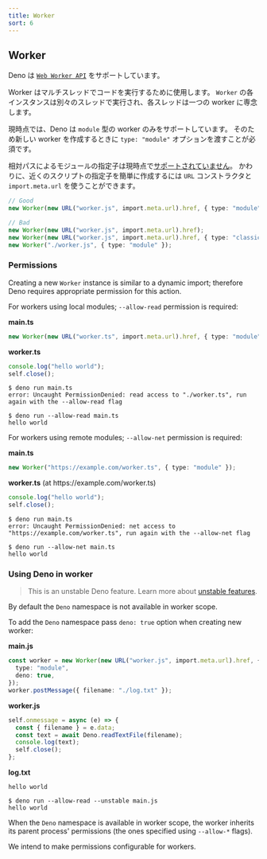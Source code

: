 ```yaml
---
title: Worker
sort: 6
---
```

<!-- L1..1
## Workers
-->

## Worker

<!-- L3..4
Deno supports
[`Web Worker API`](https://developer.mozilla.org/en-US/docs/Web/API/Worker/Worker).
-->

Deno は
[`Web Worker API`](https://developer.mozilla.org/en-US/docs/Web/API/Worker/Worker)
をサポートしています。

<!-- L6..7
Workers can be used to run code on multiple threads. Each instance of `Worker`
is run on a separate thread, dedicated only to that worker.
-->

Worker はマルチスレッドでコードを実行するために使用します。
`Worker` の各インスタンスは別々のスレッドで実行され、各スレッドは一つの worker に専念します。

<!-- L9..10
Currently Deno supports only `module` type workers; thus it's essential to pass
the `type: "module"` option when creating a new worker.
-->

現時点では、Deno は `module` 型の worker のみをサポートしています。
そのため新しい worker を作成するときに `type: "module"` オプションを渡すことが必須です。

<!-- L12..15
Relative module specifiers are
[not supported](https://github.com/denoland/deno/issues/5216) at the moment. You
can instead use the `URL` contructor and `import.meta.url` to easily create a
specifier for some nearby script.
-->

相対パスによるモジュールの指定子は現時点で[サポートされていません](https://github.com/denoland/deno/issues/5216)。
かわりに、近くのスクリプトの指定子を簡単に作成するには `URL` コンストラクタと `import.meta.url` を使うことができます。

<!-- L17..25
```ts
// Good
new Worker(new URL("worker.js", import.meta.url).href, { type: "module" });

// Bad
new Worker(new URL("worker.js", import.meta.url).href);
new Worker(new URL("worker.js", import.meta.url).href, { type: "classic" });
new Worker("./worker.js", { type: "module" });
```
-->

```ts
// Good
new Worker(new URL("worker.js", import.meta.url).href, { type: "module" });

// Bad
new Worker(new URL("worker.js", import.meta.url).href);
new Worker(new URL("worker.js", import.meta.url).href, { type: "classic" });
new Worker("./worker.js", { type: "module" });
```

<!-- L27..27
### Permissions
-->

### Permissions

<!-- L29..30
Creating a new `Worker` instance is similar to a dynamic import; therefore Deno
requires appropriate permission for this action.
-->

Creating a new `Worker` instance is similar to a dynamic import; therefore Deno
requires appropriate permission for this action.

<!-- L32..32
For workers using local modules; `--allow-read` permission is required:
-->

For workers using local modules; `--allow-read` permission is required:

<!-- L34..34
**main.ts**
-->

**main.ts**

<!-- L36..38
```ts
new Worker(new URL("worker.ts", import.meta.url).href, { type: "module" });
```
-->

```ts
new Worker(new URL("worker.ts", import.meta.url).href, { type: "module" });
```

<!-- L40..40
**worker.ts**
-->

**worker.ts**

<!-- L42..45
```ts
console.log("hello world");
self.close();
```
-->

```ts
console.log("hello world");
self.close();
```

<!-- L47..53
```shell
$ deno run main.ts
error: Uncaught PermissionDenied: read access to "./worker.ts", run again with the --allow-read flag

$ deno run --allow-read main.ts
hello world
```
-->

```shell
$ deno run main.ts
error: Uncaught PermissionDenied: read access to "./worker.ts", run again with the --allow-read flag

$ deno run --allow-read main.ts
hello world
```

<!-- L55..55
For workers using remote modules; `--allow-net` permission is required:
-->

For workers using remote modules; `--allow-net` permission is required:

<!-- L57..57
**main.ts**
-->

**main.ts**

<!-- L59..61
```ts
new Worker("https://example.com/worker.ts", { type: "module" });
```
-->

```ts
new Worker("https://example.com/worker.ts", { type: "module" });
```

<!-- L63..63
**worker.ts** (at https[]()://example.com/worker.ts)
-->

**worker.ts** (at https[]()://example.com/worker.ts)

<!-- L65..68
```ts
console.log("hello world");
self.close();
```
-->

```ts
console.log("hello world");
self.close();
```

<!-- L70..76
```shell
$ deno run main.ts
error: Uncaught PermissionDenied: net access to "https://example.com/worker.ts", run again with the --allow-net flag

$ deno run --allow-net main.ts
hello world
```
-->

```shell
$ deno run main.ts
error: Uncaught PermissionDenied: net access to "https://example.com/worker.ts", run again with the --allow-net flag

$ deno run --allow-net main.ts
hello world
```

<!-- L78..78
### Using Deno in worker
-->

### Using Deno in worker

<!-- L80..81
> This is an unstable Deno feature. Learn more about
> [unstable features](./stability.md).
-->

> This is an unstable Deno feature. Learn more about
> [unstable features](./stability.md).

<!-- L83..83
By default the `Deno` namespace is not available in worker scope.
-->

By default the `Deno` namespace is not available in worker scope.

<!-- L85..85
To add the `Deno` namespace pass `deno: true` option when creating new worker:
-->

To add the `Deno` namespace pass `deno: true` option when creating new worker:

<!-- L87..87
**main.js**
-->

**main.js**

<!-- L89..95
```ts
const worker = new Worker(new URL("worker.js", import.meta.url).href, {
  type: "module",
  deno: true,
});
worker.postMessage({ filename: "./log.txt" });
```
-->

```ts
const worker = new Worker(new URL("worker.js", import.meta.url).href, {
  type: "module",
  deno: true,
});
worker.postMessage({ filename: "./log.txt" });
```

<!-- L97..97
**worker.js**
-->

**worker.js**

<!-- L99..106
```ts
self.onmessage = async (e) => {
  const { filename } = e.data;
  const text = await Deno.readTextFile(filename);
  console.log(text);
  self.close();
};
```
-->

```ts
self.onmessage = async (e) => {
  const { filename } = e.data;
  const text = await Deno.readTextFile(filename);
  console.log(text);
  self.close();
};
```

<!-- L108..108
**log.txt**
-->

**log.txt**

<!-- L110..112
```
hello world
```
-->

```
hello world
```

<!-- L114..117
```shell
$ deno run --allow-read --unstable main.js
hello world
```
-->

```shell
$ deno run --allow-read --unstable main.js
hello world
```

<!-- L119..120
When the `Deno` namespace is available in worker scope, the worker inherits its
parent process' permissions (the ones specified using `--allow-*` flags).
-->

When the `Deno` namespace is available in worker scope, the worker inherits its
parent process' permissions (the ones specified using `--allow-*` flags).

<!-- L122..122
We intend to make permissions configurable for workers.
-->

We intend to make permissions configurable for workers.
